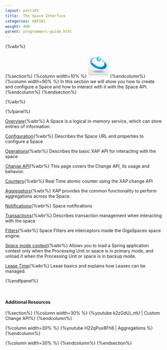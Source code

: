 ```yaml
---
layout: post101
title:  The Space Interface
categories: XAP101
weight: 400
parent: programmers-guide.html
---
```


{%wbr%}

{%section%}
{%column width=10% %}
![data-access.jpg](/attachment_files/subject/data-access.png)
{%endcolumn%}
{%column width=90% %}
In this section we will show you how to create and configure a Space and how to interact with it with the Space API.
{%endcolumn%}
{%endsection%}

{%wbr%}

{%fpanel%}

[Overview](./the-gigaspace-interface.html){%wbr%}
A Space is a logical in-memory service, which can store entries of information.

[Configuration](./the-space-configuration.html){%wbr%}
Describes the Space URL and properties to configure a Space

[Operations](./the-space-operations.html){%wbr%}
Describes the basic XAP API for interacting with the space

[Change API](./change-api-overview.html){%wbr%}
This page covers the Change API, its usage and behavior.

[Counters](./the-space-counters.html){%wbr%}
Real Time atomic counter using the XAP.change API

[Aggregators](./aggregators.html){%wbr%}
XAP provides the common functionality to perform aggregations across the Space.

[Notifications](./the-space-notifications.html){%wbr%}
Space notifications

[Transactions](./the-space-transactions.html){%wbr%}
Describes transaction management when interacting with the space

[Filters](./the-space-filters.html){%wbr%}
Space Filters are interceptors inside the GigaSpaces space engine.

[Space mode context](./space-mode-context-loader.html){%wbr%}
Allows you to load a Spring application context only when the Processing Unit or space is in primary mode, and unload it when the Processing Unit or space is in backup mode.

[Lease Time](./leases-automatic-expiration.html){%wbr%}
Lease basics and explains how Leases can be managed.

{%endfpanel%}


<br>

#### Additional Resources


{%section%}
{%column width=30%  %}
{%youtube k2zGdUi_ntU | Custom Change API%}
{%endcolumn%}

{%column width=30%  %}
{%youtube H22qPux8Fh8 | Aggregations %}
{%endcolumn%}

{%column width=30%  %}
{%endcolumn%}
{%endsection%}





